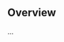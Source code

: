 <!-- Note: Please must use one of our issue templates to file an issue! 🛑 -->
<!-- 👉 https://github.com/NgoranA/my-typescript-app2/issues/new/choose 👈 -->
<!-- **Issues that should have been filed with a template will be closed without action, and we will ask you to use a template.** -->

<!-- This blank issue template is only for issues that don't fit any of the templates. -->

## Overview

...
